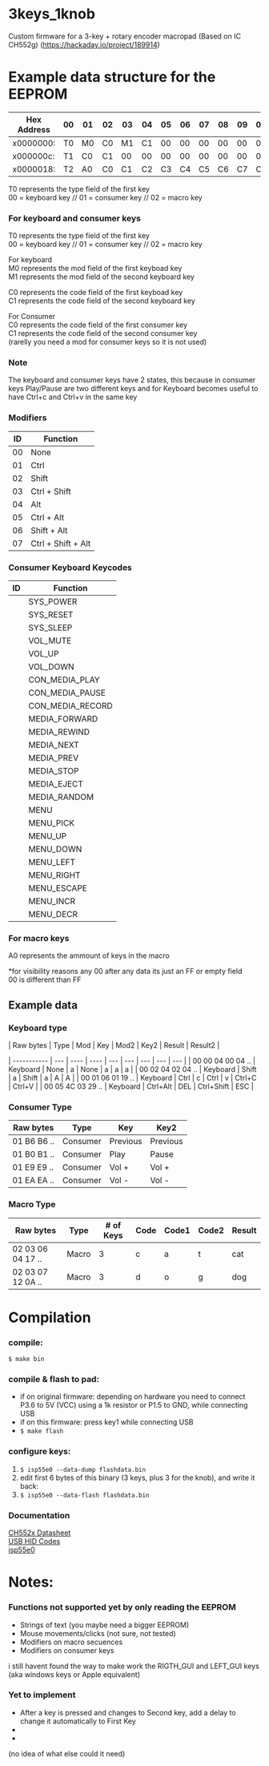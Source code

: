 # 3keys_1knob
Custom firmware for a 3-key + rotary encoder macropad (Based on IC CH552g) (https://hackaday.io/project/189914)

# Example data structure for the EEPROM


| Hex Address | 00 | 01 | 02 | 03 | 04 | 05 | 06 | 07 | 08 | 09 | 0A | 0B |
|-----------|----|----|----|----|----|----|----|----|----|----|----|----|
| x0000000: | T0 | M0 | C0 | M1 | C1 | 00 | 00 | 00 | 00 | 00 | 00 | 00 | 
| x000000c: | T1 | C0 | C1 | 00 | 00 | 00 | 00 | 00 | 00 | 00 | 00 | 00 | 
| x0000018: | T2 | A0 | C0 | C1 | C2 | C3 | C4 | C5 | C6 | C7 | C8 | C9 |

T0 represents the type field of the first key  
00 = keyboard key // 01 = consumer key // 02 = macro key  

### For keyboard and consumer keys
T0 represents the type field of the first key  
00 = keyboard key // 01 = consumer key // 02 = macro key  
  
For keyboard  
M0 represents the mod field of the first keyboad key  
M1 represents the mod field of the second keyboard key   
  
C0 represents the code field of the first keyboad key  
C1 represents the code field of the second keyboard key   
  
For Consumer   
C0 represents the code field of the first consumer key  
C1 represents the code field of the second consumer key  
(rarelly you need a mod for consumer keys so it is not used)  
  
### Note 
The keyboard and consumer keys have 2 states, this because in consumer keys Play/Pause are two different keys and for Keyboard becomes useful to have Ctrl+c and Ctrl+v in the same key  


### Modifiers

 | ID | Function |  
| --- | --- |
 | 00 | None  |  
 | 01 | Ctrl  |  
 | 02 | Shift | 
 | 03 | Ctrl + Shift |   
 | 04 | Alt |   
 | 05 | Ctrl + Alt | 
 | 06 | Shift + Alt | 
 | 07 | Ctrl + Shift + Alt | 

### Consumer Keyboard Keycodes
  
 | ID | Function |  
| --- | --- |
    | SYS_POWER | 30 |
    | SYS_RESET | 31 |
    | SYS_SLEEP | 32 |
    | VOL_MUTE | E2 |
    | VOL_UP | E9 |
    | VOL_DOWN | EA |
    | CON_MEDIA_PLAY | B0 |
    | CON_MEDIA_PAUSE | B1 |
    | CON_MEDIA_RECORD | B2 |
    | MEDIA_FORWARD | B3 |
    | MEDIA_REWIND | B4 |
    | MEDIA_NEXT | B5 |
    | MEDIA_PREV | B6 |
    | MEDIA_STOP | B7 |
    | MEDIA_EJECT | B8 |
    | MEDIA_RANDOM | B9 |
    | MENU | 40 |
    | MENU_PICK | 41 |
    | MENU_UP | 42 |
    | MENU_DOWN | 43 |
    | MENU_LEFT | 44 |
    | MENU_RIGHT | 45 |
    | MENU_ESCAPE | 46 |
    | MENU_INCR | 47 |
    | MENU_DECR | 48 |
  

### For macro keys
A0 represents the ammount of keys in the macro  
  
*for visibility reasons any 00 after any data its just an FF or empty field   
00 is different than FF   

## Example data

### Keyboard type

| Raw bytes         | Type     | Mod | Key | Mod2 | Key2 | Result | Result2 |

| ----------- | --- | ----     | ---- | --- | --- | --- | --- | --- | 
| 00 00 04 00 04 .. | Keyboard | None | a | None | a | a | a |
| 00 02 04 02 04 .. | Keyboard | Shift | a | Shift | a | A | A |
| 00 01 06 01 19 .. | Keyboard | Ctrl | c | Ctrl | v | Ctrl+C | Ctrl+V |
| 00 05 4C 03 29 .. | Keyboard | Ctrl+Alt | DEL | Ctrl+Shift | ESC |


### Consumer Type  

| Raw bytes         | Type | Key | Key2 |
| -------- | ------ |  --- |  --- | 
| 01 B6 B6 .. | Consumer | Previous | Previous | 
| 01 B0 B1 .. | Consumer | Play | Pause |
| 01 E9 E9 .. | Consumer | Vol + | Vol + |
| 01 EA EA .. | Consumer | Vol - | Vol - |

### Macro Type

| Raw bytes | Type | # of Keys | Code | Code1 | Code2 | Result |   
| -------- | ------ |  --- |  --- |  --- | --- | --- |
| 02 03 06 04 17 .. | Macro | 3 | c | a | t | cat |
| 02 03 07 12 0A .. | Macro | 3 | d | o | g | dog |

# Compilation

### compile:
`$ make bin`

### compile & flash to pad:
- if on original firmware: depending on hardware you need to connect P3.6 to
  5V (VCC) using a 1k resistor or P1.5 to GND, while connecting USB
- if on this firmware: press key1 while connecting USB
- `$ make flash`

### configure keys:
1. `$ isp55e0 --data-dump flashdata.bin`
2. edit first 6 bytes of this binary (3 keys, plus 3 for the knob), and write it back:
3. `$ isp55e0 --data-flash flashdata.bin`


### Documentation

  [CH552x Datasheet ](https://www.wch-ic.com/downloads/CH552DS1_PDF.html)  
  [USB HID Codes](https://usb.org/sites/default/files/hut1_21_0.pdf#page=83)   
  [isp55e0](https://github.com/frank-zago/isp55e0)  




# Notes:
### Functions not supported yet by only reading the EEPROM  
- Strings of text (you maybe need a bigger EEPROM)
- Mouse movements/clicks (not sure, not tested)
- Modifiers on macro secuences
- Modifiers on consumer keys

i still havent found the way to make work the RIGTH_GUI and LEFT_GUI keys  
(aka windows keys or Apple equivalent)


### Yet to implement

- After a key is pressed and changes to Second key, add a delay to change it automatically to First Key 
- 
-
(no idea of what else could it need)
